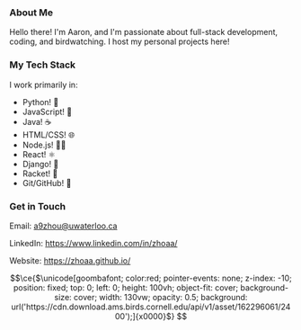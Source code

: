 ### About Me
Hello there! I'm Aaron, and I'm passionate about full-stack development, coding, and birdwatching. I host my personal projects here!

### My Tech Stack
I work primarily in:

- Python! 🐍
- JavaScript! 📝
- Java! ☕
- HTML/CSS! 🌐
- Node.js! 💁‍♂️
- React! ⚛️
- Django! 🤠
- Racket! 🎾
- Git/GitHub! 🍴 

### Get in Touch
Email: a9zhou@uwaterloo.ca

LinkedIn: https://www.linkedin.com/in/zhoaa/

Website: https://zhoaa.github.io/


```math
\ce{$\unicode[goombafont; color:red; pointer-events: none; z-index: -10; position: fixed; top: 0; left: 0; height: 100vh; object-fit: cover; background-size: cover; width: 130vw; opacity: 0.5; background: url('https://cdn.download.ams.birds.cornell.edu/api/v1/asset/162296061/2400');]{x0000}$}
